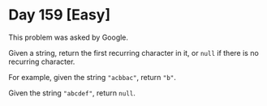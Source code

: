 # Day 159 \[Easy\]

This problem was asked by Google.

Given a string, return the first recurring character in it, or `null` if there is no recurring character.

For example, given the string `"acbbac"`, return `"b"`.

Given the string `"abcdef"`, return `null`.
